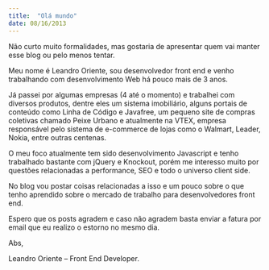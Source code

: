 ```yaml
---
title:  "Olá mundo"
date: 08/16/2013
---
```


Não curto muito formalidades, mas gostaria de apresentar quem vai manter esse blog ou pelo menos tentar.

Meu nome é Leandro Oriente, sou desenvolvedor front end e venho trabalhando com desenvolvimento Web há pouco mais de 3 anos.


Já passei por algumas empresas (4 até o momento) e trabalhei com diversos produtos, dentre eles um sistema imobiliário, alguns portais de conteúdo como Linha de Código e Javafree, um pequeno site de compras coletivas chamado Peixe Urbano e atualmente na VTEX, empresa responsável pelo sistema de e-commerce de lojas como o Walmart, Leader, Nokia, entre outras centenas.

O meu foco atualmente tem sido desenvolvimento Javascript e tenho trabalhado bastante com jQuery e Knockout, porém me interesso muito por questões relacionadas a performance, SEO e todo o universo client side.

No blog vou postar coisas relacionadas a isso e um pouco sobre o que tenho aprendido sobre o mercado de trabalho para desenvolvedores front end.

Espero que os posts agradem e caso não agradem basta enviar a fatura por email que eu realizo o estorno no mesmo dia.

Abs,

Leandro Oriente – Front End Developer.
